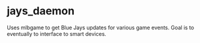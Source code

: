 # jays_daemon
Uses mlbgame to get Blue Jays updates for various game events.  Goal is to eventually to interface to smart devices.
